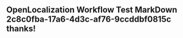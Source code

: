 <properties
ms.topic="hero-topic"
ms.test1="hero-topic"
ms.test2="test"/>

## OpenLocalization Workflow Test MarkDown 2c8c0fba-17a6-4d3c-af76-9ccddbf0815c thanks!
